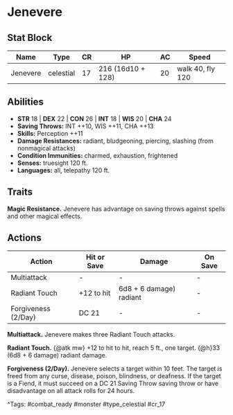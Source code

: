 # Jenevere

## Stat Block

| Name | Type | CR | HP | AC | Speed |
|------|------|----|----|----|-------|
| Jenevere | celestial | 17 | 216 (16d10 + 128) | 20 | walk 40, fly 120 |

## Abilities

- **STR** 18 | **DEX** 22 | **CON** 26 | **INT** 18 | **WIS** 20 | **CHA** 24
- **Saving Throws:** INT ++10, WIS ++11, CHA ++13  
- **Skills:** Perception ++11  
- **Damage Resistances:** radiant, bludgeoning, piercing, slashing (from nonmagical attacks)  
- **Condition Immunities:** charmed, exhaustion, frightened  
- **Senses:** truesight 120 ft.  
- **Languages:** all, telepathy 120 ft.

## Traits

**Magic Resistance.** Jenevere has advantage on saving throws against spells and other magical effects.


## Actions

| Action | Hit or Save | Damage | On Save |
|--------|--------------|--------|----------|
| Multiattack | - | - | - |
| Radiant Touch | +12 to hit | 6d8 + 6 damage) radiant | - |
| Forgiveness (2/Day) | DC 21 | - | - |

**Multiattack.** Jenevere makes three Radiant Touch attacks.

**Radiant Touch.** {@atk mw} +12 to hit to hit, reach 5 ft., one target. {@h}33 (6d8 + 6 damage) radiant damage.

**Forgiveness (2/Day).** Jenevere selects a target within 10 feet. The target is freed from any curse, disease, poison, blindness, or deafness. If the target is a Fiend, it must succeed on a DC 21 Saving Throw saving throw or have disadvantage on all attack rolls for 24 hours.


^Tags: #combat_ready #monster #type_celestial #cr_17